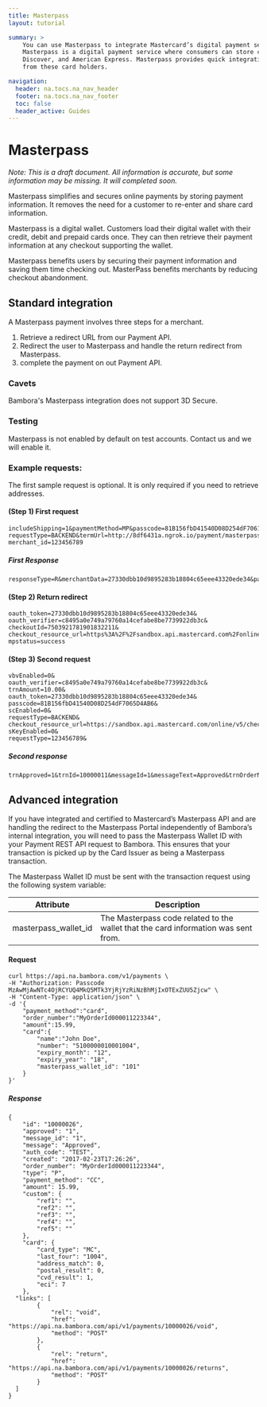 ```yaml
---
title: Masterpass
layout: tutorial

summary: >
    You can use Masterpass to integrate Mastercard’s digital payment service with Bambora’s payment gateway.
    Masterpass is a digital payment service where consumers can store card information for Visa, Mastercard,
    Discover, and American Express. Masterpass provides quick integration for merchants to accept payments
    from these card holders.

navigation:
  header: na.tocs.na_nav_header
  footer: na.tocs.na_nav_footer
  toc: false
  header_active: Guides
---
```


# Masterpass

*Note: This is a draft document. All information is accurate, but some information may be missing.
It will completed soon.*

Masterpass simplifies and secures online payments by storing payment information.
It removes the need for a customer to re-enter and share card information.

Masterpass is a digital wallet. Customers load their digital wallet with their credit, debit and prepaid cards once. They can then retrieve their payment information at any checkout supporting the wallet.

Masterpass benefits users by securing their payment information and saving them
time checking out. MasterPass benefits merchants by reducing checkout abandonment.

## Standard integration

A Masterpass payment involves three steps for a merchant.

1. Retrieve a redirect URL from our Payment API.
2. Redirect the user to Masterpass and handle the return redirect from Masterpass.
3. complete the payment on out Payment API.

### Cavets

Bambora's Masterpass integration does not support 3D Secure.

### Testing

Masterpass is not enabled by default on test accounts. Contact us and we will enable it.

### Example requests:
The first sample request is optional. It is only required if you need to retrieve addresses.

#### (Step 1) First request

```shell
includeShipping=1&paymentMethod=MP&passcode=81B156fbD41540D08D254dF7061D4AB3&
requestType=BACKEND&termUrl=http://8df6431a.ngrok.io/payment/masterpass/callback&
merchant_id=123456789
```

##### First Response

```shell
responseType=R&merchantData=27330dbb10d9895283b18804c65eee43320ede34&pageContents=%3Chtml%3E%3Chead%3E%3C%2Fhead%3E%3Cbody%3E%3Cform%20action%3D%22https%3A%2F%2Fsandbox%2Emasterpass%2Ecom%2FCheckout%2FAuthorize%3Facceptable%5Fcards%3Damex%2Cjcb%2Cmaster%2Cdiscover%2Cvisa%2C%26checkout%5Fidentifier%3Dd492cead841f4ccf9887110d30de8192%26version%3Dv5%26auth%5Flevel%3Dbasic%26oauth%5Ftoken%3D27330dbb10d9895283b18804c65eee43320ede34%22%20method%3D%22post%22%20id%3D%22masterpass%22%20name%3D%22masterpass%22%20%2F%3E%3Cscript%20language%3D%22javascript%22%3Edocument%2Emasterpass%2Esubmit%28%29%3B%3C%2Fscript%3E%3C%2Fbody%3E%3C%2Fhtml%3E
```

#### (Step 2) Return redirect

```shell
oauth_token=27330dbb10d9895283b18804c65eee43320ede34&
oauth_verifier=c8495a0e749a79760a14cefabe8be7739922db3c&
checkoutId=7503921781901832211&
checkout_resource_url=https%3A%2F%2Fsandbox.api.mastercard.com%2Fonline%2Fv5%2Fcheckout%2F7503921781901832211&
mpstatus=success
```

#### (Step 3) Second request

```shell
vbvEnabled=0&
oauth_verifier=c8495a0e749a79760a14cefabe8be7739922db3c&
trnAmount=10.00&
oauth_token=27330dbb10d9895283b18804c65eee43320ede34&
passcode=81B156fbD41540D08D254dF7065D4AB6&
scEnabled=0&
requestType=BACKEND&
checkout_resource_url=https://sandbox.api.mastercard.com/online/v5/checkout/7503921781901832211&
sKeyEnabled=0&
requestType=123456789&
```

##### Second response
```shell
trnApproved=1&trnId=10000011&messageId=1&messageText=Approved&trnOrderNumber=10000011&authCode=TEST&errorType=N&errorFields=&responseType=T&trnAmount=10%2E00&trnDate=8%2F27%2F2017+12%3A43%3A02+AM&avsProcessed=1&avsId=N&avsResult=0&avsAddrMatch=0&avsPostalMatch=0&avsMessage=Street+address+and+Postal%2FZIP+do+not+match%2E&cvdId=5&cardType=MC&trnType=P&paymentMethod=CC&ref1=&ref2=&ref3=&ref4=&ref5=&hashValue=1e48a7346bac9cb6da3dfc4e26d2cd9b2a3e5c6b
```


## Advanced integration

If you have integrated and certified to Mastercard’s Masterpass API and are handling the redirect to the Masterpass Portal
independently of Bambora’s internal integration, you will need to pass the Masterpass Wallet ID with your Payment REST API
request to Bambora. This ensures that your transaction is picked up by the Card Issuer as being a Masterpass transaction.

The Masterpass Wallet ID must be sent with the transaction request using the following system variable:

| Attribute | Description |
| --- | --- |
| masterpass_wallet_id | The Masterpass code related to the wallet that the card information was sent from. |


#### Request
```shell
curl https://api.na.bambora.com/v1/payments \
-H "Authorization: Passcode MzAwMjAwNTc4OjRCYUQ4MkQ5MTk3YjRjYzRiNzBhMjIxOTExZUU5Zjcw" \
-H "Content-Type: application/json" \
-d '{
    "payment_method":"card",
    "order_number":"MyOrderId000011223344",
    "amount":15.99,
    "card":{
        "name":"John Doe",
		"number": "5100000010001004",
		"expiry_month": "12",
		"expiry_year": "18",
		"masterpass_wallet_id": "101"
    }
}'
```


##### Response
```
{
    "id": "10000026",
    "approved": "1",
    "message_id": "1",
    "message": "Approved",
    "auth_code": "TEST",
    "created": "2017-02-23T17:26:26",
    "order_number": "MyOrderId000011223344",
    "type": "P",
    "payment_method": "CC",
    "amount": 15.99,
    "custom": {
        "ref1": "",
        "ref2": "",
        "ref3": "",
        "ref4": "",
        "ref5": ""
    },
    "card": {
        "card_type": "MC",
        "last_four": "1004",
        "address_match": 0,
        "postal_result": 0,
        "cvd_result": 1,
	    "eci": 7
    },
  "links": [
	    {
		    "rel": "void",
		    "href": "https://api.na.bambora.com/api/v1/payments/10000026/void",
		    "method": "POST"
	    },
	    {
		    "rel": "return",
		    "href": "https://api.na.bambora.com/api/v1/payments/10000026/returns",
		    "method": "POST"
	    }
  ]
}
```

